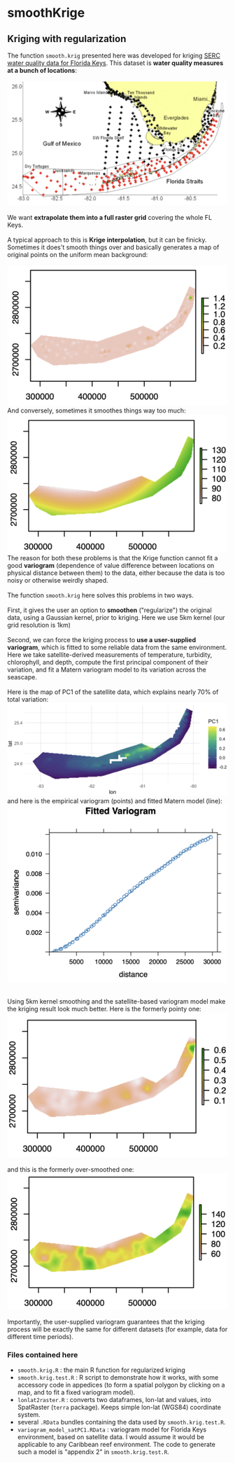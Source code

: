 # smoothKrige
## Kriging with regularization

The function `smooth.krig` presented here was developed for kriging [SERC water quality data for Florida Keys](http://serc.fiu.edu/wqmnetwork/). This dataset is **water quality measures at a bunch of locations**: \
\
![SERC stations](SERC_stations.png) \
\
We want **extrapolate them into a full raster grid** covering the whole FL Keys. \
\
A typical approach to this is **Krige interpolation**, but it can be finicky.
Sometimes it does't smooth things over and basically generates a map of original points on the uniform mean background: \
\
![bad kriging: pointy](badKrig_pointy.png)
\
And conversely, sometimes it smoothes things way too much:
\
![bad kriging: too smooth](badKrig_oversmooth.png)
\
The reason for both these problems is that the Krige function cannot fit a good **variogram** (dependence of value difference between locations on physical distance between them) to the data, either because the data is too noisy or otherwise weirdly shaped. \
\
The function `smooth.krig` here solves this problems in two ways. \
\
First, it gives the user an option to **smoothen** ("regularize") the original data, using a Gaussian kernel, prior to kriging. Here we use 5km kernel (our grid resolution is 1km)\
\
Second, we can force the kriging process to **use a user-supplied variogram**, which is fitted to some reliable data from the same environment. Here we take satellite-derived measurements of temperature, turbidity, chlorophyll, and depth, compute the first principal component of their variation, and fit a Matern variogram model to its variation across the seascape. \
\
Here is the map of PC1 of the satellite data, which explains nearly 70% of total variation: \
![PC1 satellite](PC1_sats.png)
\
and here is the empirical variogram (points) and fitted Matern model (line): \
![variogram and fitted model](fitted_variogram.png)

\
Using 5km kernel smoothing and the satellite-based variogram model make the kriging result look much better. Here is the formerly pointy one:\
![good kriging not pointy](goodKrig_pointy.png)\
\
and this is the formerly over-smoothed one:\
![good kriging not too smooth](goodKrig_oversmooth.png)\
\
Importantly, the user-supplied variogram guarantees that the kriging process will be exactly the same for different datasets (for example, data for different time periods).

### Files contained here

- `smooth.krig.R` : the main R function for regularized kriging
- `smooth.krig.test.R` : R script to demonstrate how it works, with some accessory code in appedices (to form a spatial polygon by clicking on a map, and to fit a fixed variogram model).
- `lonlat2raster.R` : converts two dataframes, lon-lat and values, into SpatRaster (`terra` package). Keeps simple lon-lat (WGS84) coordinate system.
- several `.RData` bundles containing the data used by `smooth.krig.test.R`.
- `variogram_model_satPC1.RData` : variogram model for Florida Keys environment, based on satellite data. I would assume it would be applicable to any Caribbean reef environment. The code to generate such a model is "appendix 2" in `smooth.krig.test.R`.
  
